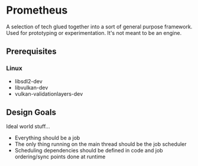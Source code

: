 # Prometheus
A selection of tech glued together into a sort of general purpose framework. Used for prototyping or experimentation. It's not meant to be an engine.

## Prerequisites

### Linux

* libsdl2-dev
* libvulkan-dev
* vulkan-validationlayers-dev

## Design Goals

Ideal world stuff... 

* Everything should be a job
* The only thing running on the main thread should be the job scheduler
* Scheduling dependencies should be defined in code and job ordering/sync points done at runtime